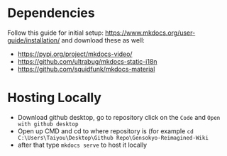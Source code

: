 # Dependencies
Follow this guide for initial setup: https://www.mkdocs.org/user-guide/installation/
and download these as well:
- https://pypi.org/project/mkdocs-video/
- https://github.com/ultrabug/mkdocs-static-i18n
- https://github.com/squidfunk/mkdocs-material

# Hosting Locally
- Download github desktop, go to repository click on the `Code` and `Open with github desktop`
- Open up CMD and cd to where repository is (for example `cd C:\Users\Taiyou\Desktop\Github Repo\Gensokyo-Reimagined-Wiki`
- after that type `mkdocs serve` to host it locally
